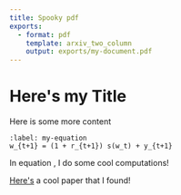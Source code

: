 ```yaml
---
title: Spooky pdf
exports:
  - format: pdf
    template: arxiv_two_column
    output: exports/my-document.pdf
---
```


# Here's my Title

Here is some more content

```{math}
:label: my-equation
w_{t+1} = (1 + r_{t+1}) s(w_t) + y_{t+1}
```
In equation [](#my-equation), I do some cool computations!

[Here's](https://doi.org/10.1371/journal.pcbi.1002802) a cool paper that I found!